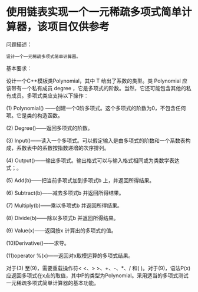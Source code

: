 # 使用链表实现一个一元稀疏多项式简单计算器，该项目仅供参考
问题描述：
    
    设计一个一元稀疏多项式简单计算器。

基本要求：

设计一个C++模板类Polynomial<T>，其中 T 给出了系数的类型。类 Polynomial 应该带有一个私有成员 degree ，它是多项式的阶数。当然，它还可能包含其他的私有成员。多项式类应支持以下操作：

(1) Polynomial() ——创建一个0阶多项式。这个多项式的阶数为0，不包含任何项。它是类的构造函数。

(2) Degree()——返回多项式的阶数。

(3) Input()——读入一个多项式。可以假定输入是由多项式的阶数和一个系数表构成，系数表中的系数按指数递增的次序排列。

(4) Output()——输出多项式。输出格式可以与输入格式相同或为类数学表达式；。

(5) Add(b)——把当前多项式加到多项式b 上，并返回所得结果。

(6) Subtract(b)——减去多项式b 并返回所得结果。

(7) Multiply(b)——乘以多项式b 并返回所得结果。

(8) Divide(b)——除以多项式b 并返回所得结果。

(9) Value(x)——返回按x 计算出的多项式的值。

(10)Derivative()——求导。

(11)operator %(x)——返回对x取模运算的多项式结果。

对于(3) 至(9)，需要重载操作符< <、> >、+、-、*、/ 和( )。对于(9)，语法P(x) 应返回多项式在x点的取值，其中P的类型为Polynomial。采用适当的多项式测试一元稀疏多项式简单计算器的基本功能。
